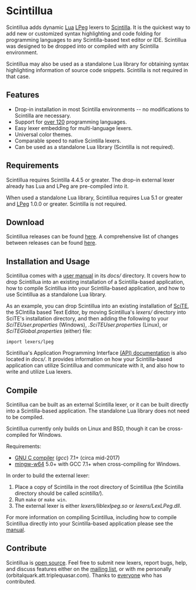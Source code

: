 # Scintillua

Scintillua adds dynamic [Lua][] [LPeg][] lexers to [Scintilla][]. It is the
quickest way to add new or customized syntax highlighting and code folding for
programming languages to any Scintilla-based text editor or IDE. Scintillua was
designed to be dropped into or compiled with any Scintilla environment.

Scintillua may also be used as a standalone Lua library for obtaining syntax
highlighting information of source code snippets. Scintilla is not required in
that case.

[Lua]: https://lua.org
[LPeg]: http://www.inf.puc-rio.br/~roberto/lpeg/lpeg.html
[Scintilla]: https://scintilla.org

## Features

* Drop-in installation in most Scintilla environments -- no modifications to
  Scintilla are necessary.
* Support for [over 120][] programming languages.
* Easy lexer embedding for multi-language lexers.
* Universal color themes.
* Comparable speed to native Scintilla lexers.
* Can be used as a standalone Lua library (Scintilla is not required).

[over 120]: https://orbitalquark.github.io/scintillua/lexerlist.html

## Requirements

Scintillua requires Scintilla 4.4.5 or greater. The drop-in external lexer
already has Lua and LPeg are pre-compiled into it.

When used a standalone Lua library, Scintillua requires Lua 5.1 or greater and
[LPeg][] 1.0.0 or greater. Scintilla is not required.

[LPeg]: http://www.inf.puc-rio.br/~roberto/lpeg/

## Download

Scintillua releases can be found [here][1]. A comprehensive list of changes
between releases can be found [here][2].

[1]: https://github.com/orbitalquark/scintillua/releases
[2]: https://orbitalquark.github.io/scintillua/changelog.html

## Installation and Usage

Scintillua comes with a [user manual][] in its *docs/* directory. It covers how
to drop Scintillua into an existing installation of a Scintilla-based
application, how to compile Scintillua into your Scintilla-based application,
and how to use Scintillua as a standalone Lua library.

As an example, you can drop Scintillua into an existing installation of
[SciTE][], the SCIntilla based Text Editor, by moving Scintillua's *lexers/*
directory into SciTE's installation directory, and then adding the following
to your *SciTEUser.properties* (Windows), *.SciTEUser.properties* (Linux), or
*SciTEGlobal.properties* (either) file:

    import lexers/lpeg

Scintillua's Application Programming Interface [(API) documentation][] is also
located in *docs/*. It provides information on how your Scintilla-based
application can utilize Scintillua and communicate with it, and also how to
write and utilize Lua lexers.

[user manual]: https://orbitalquark.github.io/scintillua/manual.html
[SciTE]: https://scintilla.org/SciTE.html
[(API) documentation]: https://orbitalquark.github.io/scintillua/api.html

## Compile

Scintillua can be built as an external Scintilla lexer, or it can be built
directly into a Scintilla-based application. The standalone Lua library does not
need to be compiled.

Scintillua currently only builds on Linux and BSD, though it can be
cross-compiled for Windows.

Requirements:

* [GNU C compiler][] (*gcc*) 7.1+ (circa mid-2017)
* [mingw-w64][] 5.0+ with GCC 7.1+ when cross-compiling for Windows.

In order to build the external lexer:

1. Place a copy of Scintilla in the root directory of Scintillua (the Scintilla
   directory should be called *scintilla/*).
2. Run `make` or `make win`.
3. The external lexer is either *lexers/liblexlpeg.so* or *lexers/LexLPeg.dll*.

For more information on compiling Scintillua, including how to compile
Scintillua directly into your Scintilla-based application please see the
[manual][].

[GNU C compiler]: https://gcc.gnu.org
[mingw-w64]: https://mingw-w64.org/
[manual]: https://orbitalquark.github.io/scintillua/manual.html#compiling-scintillua-directly-into-an-app

## Contribute

Scintillua is [open source][]. Feel free to submit new lexers, report bugs,
help, and discuss features either on the [mailing list][], or with me personally
(orbitalquark.att.triplequasar.com). Thanks to [everyone][] who has contributed.

[open source]: https://github.com/orbitalquark/scintillua
[mailing list]: https://foicica.com/lists
[everyone]: https://orbitalquark.github.io/scintillua/thanks.html
